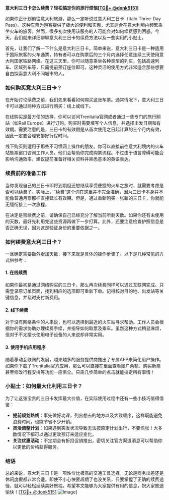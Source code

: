 **意大利三日卡怎么续费？轻松搞定你的旅行烦恼[[TG💪+ @donk5151](https://t.me/s/donk5151)]**

如果你正计划前往意大利旅游，那么一定听说过意大利三日卡（Italo Three-Day Pass）。这种车票为游客提供了极大的便利和实惠，尤其适合在意大利境内频繁乘坐火车的旅客。然而，很多初次使用该服务的人可能会对如何续费感到困惑。今天，我们就来详细聊聊意大利三日卡的续费方法以及一些实用的小贴士。

首先，让我们了解一下什么是意大利三日卡。简单来说，意大利三日卡是一种适用于国际旅客的火车通票，持有者可以在购票后的三个月内选择任意连续三天使用意大利国家铁路网络。在这三天里，你可以随意乘坐各种类型的列车，包括高速列车、区域列车等，只需提前预订座位即可。这种灵活的使用方式非常适合那些想要自由探索意大利不同城市的人。

### 如何购买意大利三日卡？

在开始讨论续费之前，我们先来看看如何购买这张车票。通常情况下，意大利三日卡可以通过两种方式进行购买：线上或线下。

在线购买是最方便的选择。你可以访问Trenitalia官网或者通过一些专门的旅行网站（如Rail Europe）进行订购。购买时需要填写个人信息，并选择出发日期和有效期。需要注意的是，三日卡的有效期是从首次使用之日起计算的三个月内有效，因此一定要合理安排好行程时间。

线下购买则适用于那些不习惯网上操作的朋友。你可以直接前往意大利境内的火车站售票窗口咨询工作人员，他们会帮助你完成购票流程。不过由于语言障碍可能会影响沟通效率，建议提前准备好相关资料并熟悉基本的英语表达。

### 续费前的准备工作

当你发现自己的三日卡即将到期但还想继续享受便捷的火车之旅时，就需要考虑是否可以续费了。实际上，“续费”这个词在这里并不完全准确，因为三日卡本身并不能像普通月票那样直接延长有效期。但是，通过重新购买一张新的三日卡，你就能无缝衔接上一次旅程。

在决定是否续费之前，请确保自己已经充分了解当前所剩天数。如果你还有未使用的天数，最好先利用完这些资源再做下一步打算。此外，还要注意检查护照信息是否正确无误，因为这是验证身份的重要依据之一。

### 如何续费意大利三日卡？

一旦确定需要额外增加天数，接下来就是具体的操作步骤了。以下是几种常见的方式供参考：

#### 1. 在线续费
如果你最初是通过网络购买的三日卡，那么再次续费同样可以通过互联网完成。只需登录原订单页面，找到相应的选项即可重新下单。记得核对目的地、出发站等关键信息，并及时支付新费用。

#### 2. 线下续费
对于没有网络条件的人来说，也可以选择到最近的火车站寻求帮助。工作人员会根据你的需求协助办理续费手续，并指导如何取票及乘车。虽然这种方式稍显麻烦，但对于不太擅长使用电子设备的人来说却非常实用。

#### 3. 使用手机应用程序
随着移动互联网的发展，越来越多的服务提供商推出了专属APP来简化用户操作。如果你下载了Trenitalia官方应用，那么可以直接在里面查看账户余额、购买新票甚至修改行程安排等功能一应俱全。只需几步简单的点击就能搞定所有事情！

### 小贴士：如何最大化利用三日卡？

为了让这张宝贵的三日卡发挥最大价值，在实际使用过程中还有一些小技巧值得借鉴：

- **提前规划路线**：事先做好功课，列出想去的地方以及大致顺序，这样既能避免浪费时间，也能节省不少开销。
- **灵活调整计划**：如果遇到突发状况导致无法按原定计划出行，不要慌张！大多数情况下都可以通过更改预订来适应变化。
- **关注优惠活动**：不定期会有折扣促销推出，密切关注官方渠道消息可以帮助你以更低的价格获得服务。

### 结语

总的来说，意大利三日卡是一项性价比极高的交通工具选择，无论是商务出差还是休闲度假都非常合适。即使不小心快要超期了也没关系，只要掌握了正确的续费途径，就可以轻松延续美好旅程。希望本文能够为大家提供有用的信息，祝大家旅途愉快！[[TG💪+ @donk5151](https://t.me/s/donk5151) ![Image](https://i.postimg.cc/rwNCRYN7/Snipaste-2025-04-30-17-27-05.png)]